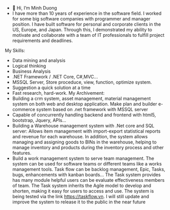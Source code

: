- 👋 Hi, I’m Minh Duong
- I have more than 10 years of experience in the software field. I worked for some big software companies with programmer and manager position. I have built software for personal and corporate clients in the US, Europe, and Japan. Through this, I demonstrated my ability to motivate and collaborate with a team of IT professionals to fulfill project requirements and deadlines.

My Skills:
  - Data mining and analysis
  - Logical thinking
  - Business Analysis
  - .NET Framework / .NET Core, C#,MVC...
  - MSSQL Server, Store proceduce, view, function, optimize system.
  - Suggestion a quick solution at a time
  - Fast research, hard-work.
My Archivement:
 - Building a crm system, asset management, material management system on both web and desktop application. Make plan and builder e-commerce system based on .net framework with  MSSQL server
 - Capable of concurrently handling backend and frontend with html5, bootstrap, Jquery, APIs...
 - Building a Warehouse management system with .Net core and SQL server: Allows item management with import-export statistical reports and revenue for each warehouse. In addition, the system allows managing and assigning goods to BINs in the warehouse, helping to manage inventory and products during the inventory process and other features.
 - Build a work management system to serve team management. The system can be used for software teams or different teams like a works management tools. Task flow can be backlog management, Epic, Tasks, bugs, enhancements with kanban boards... The Task system provides has many module helpful users can be evaluate effectiveness members of team. The Task system inherits the Agile model to develop and shorten, making it easy for users to access and use. The system is being tested via the link https://taskflow.vn. I will still update and improve the system to release it to the public in the near future 


